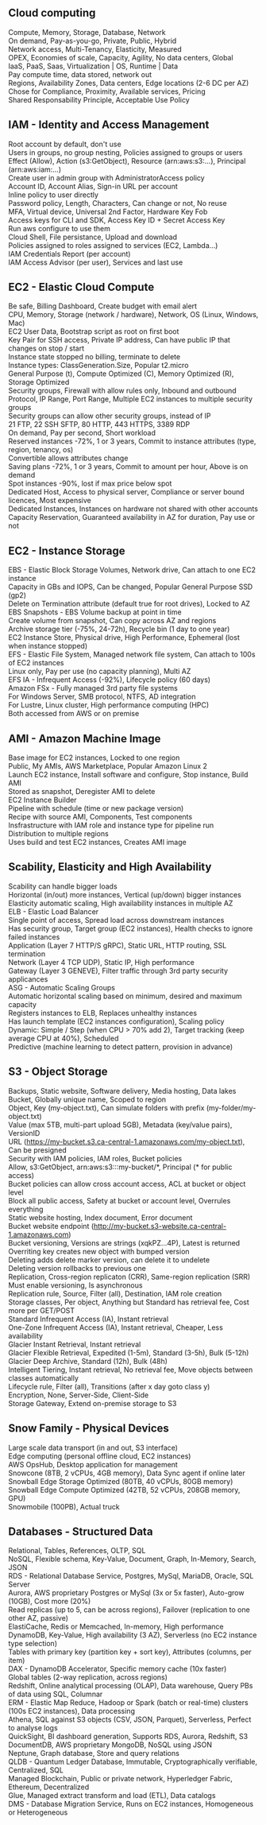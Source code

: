 ## Cloud computing
Compute, Memory, Storage, Database, Network  
On demand, Pay-as-you-go, Private, Public, Hybrid  
Network access, Multi-Tenancy, Elasticity, Measured  
OPEX, Economies of scale, Capacity, Agility, No data centers, Global  
IaaS, PaaS, Saas, Virtualization | OS, Runtime | Data  
Pay compute time, data stored, network out  
Regions, Availability Zones, Data centers, Edge locations (2-6 DC per AZ)  
Chose for Compliance, Proximity, Available services, Pricing  
Shared Responsability Principle, Acceptable Use Policy  

## IAM - Identity and Access Management
Root account by default, don't use  
Users in groups, no group nesting, Policies assigned to groups or users  
Effect (Allow), Action (s3:GetObject), Resource (arn:aws:s3:...), Principal (arn:aws:iam:...)  
Create user in admin group with AdministratorAccess policy  
Account ID, Account Alias, Sign-in URL per account  
Inline policy to user directly  
Password policy, Length, Characters, Can change or not, No reuse  
MFA, Virtual device, Universal 2nd Factor, Hardware Key Fob  
Access keys for CLI and SDK, Access Key ID + Secret Access Key  
Run aws configure to use them  
Cloud Shell, File persistance, Upload and download  
Policies assigned to roles assigned to services (EC2, Lambda...)  
IAM Credentials Report (per account)  
IAM Access Advisor (per user), Services and last use  

## EC2 - Elastic Cloud Compute
Be safe, Billing Dashboard, Create budget with email alert  
CPU, Memory, Storage (network / hardware), Network, OS (Linux, Windows, Mac)  
EC2 User Data, Bootstrap script as root on first boot  
Key Pair for SSH access, Private IP address, Can have public IP that changes on stop / start  
Instance state stopped no billing, terminate to delete  
Instance types: ClassGeneration.Size, Popular t2.micro  
General Purpose (t), Compute Optimized (C), Memory Optimized (R), Storage Optimized  
Security groups, Firewall with allow rules only, Inbound and outbound  
Protocol, IP Range, Port Range, Multiple EC2 instances to multiple security groups  
Security groups can allow other security groups, instead of IP  
21 FTP, 22 SSH SFTP, 80 HTTP, 443 HTTPS, 3389 RDP  
On demand, Pay per second, Short workload  
Reserved instances -72%, 1 or 3 years, Commit to instance attributes (type, region, tenancy, os)  
Convertible allows attributes change  
Saving plans -72%, 1 or 3 years, Commit to amount per hour, Above is on demand  
Spot instances -90%, lost if max price below spot  
Dedicated Host, Access to physical server, Compliance or server bound licences, Most expensive  
Dedicated Instances, Instances on hardware not shared with other accounts  
Capacity Reservation, Guaranteed availability in AZ for duration, Pay use or not  

## EC2 - Instance Storage
EBS - Elastic Block Storage Volumes, Network drive, Can attach to one EC2 instance  
Capacity in GBs and IOPS, Can be changed, Popular General Purpose SSD (gp2)  
Delete on Termination attribute (default true for root drives), Locked to AZ  
EBS Snapshots - EBS Volume backup at point in time  
Create volume from snapshot, Can copy across AZ and regions  
Archive storage tier (-75%, 24-72h), Recycle bin (1 day to one year)  
EC2 Instance Store, Physical drive, High Performance, Ephemeral (lost when instance stopped)  
EFS - Elastic File System, Managed network file system, Can attach to 100s of EC2 instances  
Linux only, Pay per use (no capacity planning), Multi AZ    
EFS IA - Infrequent Access (-92%), Lifecycle policy (60 days)  
Amazon FSx - Fully managed 3rd party file systems  
For Windows Server, SMB protocol, NTFS, AD integration  
For Lustre, Linux cluster, High performance computing (HPC)  
Both accessed from AWS or on premise  

## AMI - Amazon Machine Image
Base image for EC2 instances, Locked to one region  
Public, My AMIs, AWS Marketplace, Popular Amazon Linux 2  
Launch EC2 instance, Install software and configure, Stop instance, Build AMI  
Stored as snapshot, Deregister AMI to delete  
EC2 Instance Builder  
Pipeline with schedule (time or new package version)  
Recipe with source AMI, Components, Test components  
Insfrastructure with IAM role and instance type for pipeline run  
Distribution to multiple regions  
Uses build and test EC2 instances, Creates AMI image  

## Scability, Elasticity and High Availability
Scability can handle bigger loads  
Horizontal (in/out) more instances, Vertical (up/down) bigger instances  
Elasticity automatic scaling, High availability instances in multiple AZ  
ELB - Elastic Load Balancer  
Single point of access, Spread load across downstream instances  
Has security group, Target group (EC2 instances), Health checks to ignore failed instances  
Application (Layer 7 HTTP/S gRPC), Static URL, HTTP routing, SSL termination  
Network (Layer 4 TCP UDP), Static IP, High performance  
Gateway (Layer 3 GENEVE), Filter traffic through 3rd party security applicances  
ASG - Automatic Scaling Groups  
Automatic horizontal scaling based on minimum, desired and maximum capacity  
Registers instances to ELB, Replaces unhealthy instances  
Has launch template (EC2 instances configuration), Scaling policy  
Dynamic: Simple / Step (when CPU > 70% add 2), Target tracking (keep average CPU at 40%), Scheduled  
Predictive (machine learning to detect pattern, provision in advance)  

## S3 - Object Storage
Backups, Static website, Software delivery, Media hosting, Data lakes  
Bucket, Globally unique name, Scoped to region  
Object, Key (my-object.txt), Can simulate folders with prefix (my-folder/my-object.txt)   
Value (max 5TB, multi-part upload 5GB), Metadata (key/value pairs), VersionID  
URL (https://my-bucket.s3.ca-central-1.amazonaws.com/my-object.txt), Can be presigned  
Security with IAM policies, IAM roles, Bucket policies  
Allow, s3:GetObject, arn:aws:s3:::my-bucket/\*, Principal (* for public access)  
Bucket policies can allow cross account access, ACL at bucket or object level  
Block all public access, Safety at bucket or account level, Overrules everything  
Static website hosting, Index document, Error document  
Bucket website endpoint (http://my-bucket.s3-website.ca-central-1.amazonaws.com)  
Bucket versioning, Versions are strings (xqkPZ...4P), Latest is returned  
Overriting key creates new object with bumped version  
Deleting adds delete marker version, can delete it to undelete  
Deleting version rollbacks to previous one  
Replication, Cross-region replicaton (CRR), Same-region replication (SRR)  
Must enable versioning, Is asynchronous  
Replication rule, Source, Filter (all), Destination, IAM role creation  
Storage classes, Per object, Anything but Standard has retrieval fee, Cost more per GET/POST  
Standard Infrequent Access (IA), Instant retrieval  
One-Zone Infrequent Access (IA), Instant retrieval, Cheaper, Less availability  
Glacier Instant Retrieval, Instant retrieval  
Glacier Flexible Retrieval, Expedited (1-5m), Standard (3-5h), Bulk (5-12h)  
Glacier Deep Archive, Standard (12h), Bulk (48h)  
Intelligent Tiering, Instant retrieval, No retrieval fee, Move objects between classes automatically  
Lifecycle rule, Filter (all), Transitions (after x day goto class y)  
Encryption, None, Server-Side, Client-Side  
Storage Gateway, Extend on-premise storage to S3  

## Snow Family - Physical Devices
Large scale data transport (in and out, S3 interface)  
Edge computing (personal offline cloud, EC2 instances)  
AWS OpsHub, Desktop application for management  
Snowcone (8TB, 2 vCPUs, 4GB memory), Data Sync agent if online later  
Snowball Edge Storage Optimized (80TB, 40 vCPUs, 80GB memory)  
Snowball Edge Compute Optimized (42TB, 52 vCPUs, 208GB memory, GPU)  
Snowmobile (100PB), Actual truck  

## Databases - Structured Data
Relational, Tables, References, OLTP, SQL  
NoSQL, Flexible schema, Key-Value, Document, Graph, In-Memory, Search, JSON  
RDS - Relational Database Service, Postgres, MySql, MariaDB, Oracle, SQL Server  
Aurora, AWS proprietary Postgres or MySql (3x or 5x faster), Auto-grow (10GB), Cost more (20%)  
Read replicas (up to 5, can be across regions), Failover (replication to one other AZ, passive)  
ElastiCache, Redis or Memcached, In-memory, High performance  
DynamoDB, Key-Value, High availability (3 AZ), Serverless (no EC2 instance type selection)  
Tables with primary key (partition key + sort key), Attributes (columns, per item)  
DAX - DynamoDB Accelerator, Specific memory cache (10x faster)  
Global tables (2-way replication, across regions)  
Redshift, Online analytical processing (OLAP), Data warehouse, Query PBs of data using SQL, Columnar  
ERM - Elastic Map Reduce, Hadoop or Spark (batch or real-time) clusters (100s EC2 instances), Data processing  
Athena, SQL against S3 objects (CSV, JSON, Parquet), Serverless, Perfect to analyse logs  
QuickSight, BI dashboard generation, Supports RDS, Aurora, Redshift, S3  
DocumentDB, AWS proprietary MongoDB, NoSQL using JSON  
Neptune, Graph database, Store and query relations  
QLDB - Quantum Ledger Database, Immutable, Cryptographically verifiable, Centralized, SQL  
Managed Blockchain, Public or private network, Hyperledger Fabric, Ethereum, Decentralized    
Glue, Managed extract transform and load (ETL), Data catalogs  
DMS - Database Migration Service, Runs on EC2 instances, Homogeneous or Heterogeneous  
